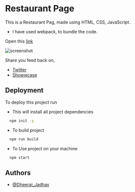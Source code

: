 
# Restaurant Page

This is a Restaurant Pag, made using HTML, CSS, JavaScript.
- I have used webpack, to bundle the code.

Open this [link](https://dheeraj4103.github.io/Restaurant_Page/dist/index.html)

![screenshot](https://project-assets.showwcase.com/500x/21721/1660232734951-Restuarant%2520Page%2520and%25209%2520more%2520pages%2520-%2520Personal%2520-%2520Microsoft%25E2%2580%258B%2520Edge%25208_11_2022%25209_07_59%2520PM.png)



Share you feed back on,
- [Twitter](https://twitter.com/j_dheeraj5561)
- [Showwcase](https://www.showwcase.com/)



## Deployment

To deploy this project run

- This will install all project dependencies 
```bash
  npm init -y
```

- To build project
```bash
  npm run build
```

- To Use project on your machine
```bash
  npm start
```


## Authors

- [@Dheeraj_Jadhav](https://github.com/Dheeraj4103)

